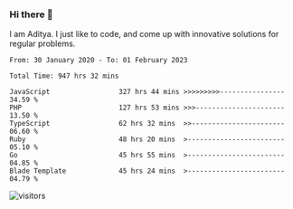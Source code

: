 ### Hi there 👋

I am Aditya. I just like to code, and come up with innovative solutions for regular problems.

<!--START_SECTION:waka-->

```text
From: 30 January 2020 - To: 01 February 2023

Total Time: 947 hrs 32 mins

JavaScript                 327 hrs 44 mins >>>>>>>>>----------------   34.59 %
PHP                        127 hrs 53 mins >>>----------------------   13.50 %
TypeScript                 62 hrs 32 mins  >>-----------------------   06.60 %
Ruby                       48 hrs 20 mins  >------------------------   05.10 %
Go                         45 hrs 55 mins  >------------------------   04.85 %
Blade Template             45 hrs 24 mins  >------------------------   04.79 %
```

<!--END_SECTION:waka-->

![visitors](https://visitor-badge.glitch.me/badge?page_id=BrainBuzzer.visitor-badge&left_color=green&right_color=red)

